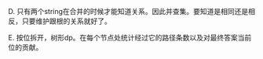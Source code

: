 D. 只有两个string在合并的时候才能知道关系。因此并查集。要知道是相同还是相反，只要维护跟根的关系就好了。

E. 按位拆开，树形dp。在每个节点处统计经过它的路径条数以及对最终答案当前位的贡献。
